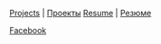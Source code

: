 [Projects](en/projects) | [Проекты](ru/projects)
[Resume](en/resume) | [Резюме](ru/resume)

[Facebook](https://www.facebook.com/dmitrii.evdokimov)
